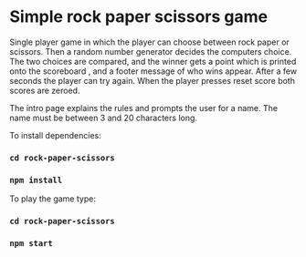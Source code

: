 # Simple rock paper scissors game 
Single player game in which the player can choose between rock paper or scissors.
Then a random number generator decides the computers choice.
The two choices are compared, and the winner gets a point which is printed onto the scoreboard ,
and a footer message of who wins appear.
After a few seconds the player can try again.
When the player presses reset score both scores are zeroed.

The intro page explains the rules and prompts the user for a name.
The name must be between 3 and 20 characters long.

To install dependencies:
### `cd rock-paper-scissors`
### `npm install`

To play the game type:
### `cd rock-paper-scissors`
### `npm start`

